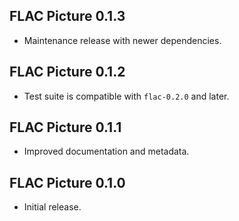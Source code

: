 ## FLAC Picture 0.1.3

* Maintenance release with newer dependencies.

## FLAC Picture 0.1.2

* Test suite is compatible with `flac-0.2.0` and later.

## FLAC Picture 0.1.1

* Improved documentation and metadata.

## FLAC Picture 0.1.0

* Initial release.
